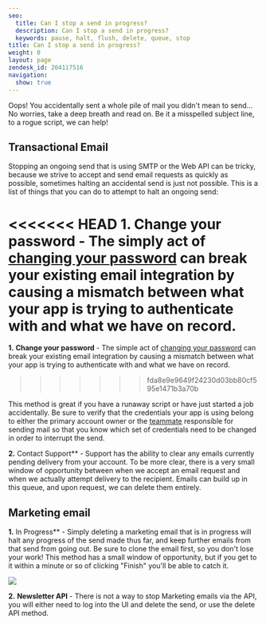 ```yaml
---
seo:
  title: Can I stop a send in progress?
  description: Can I stop a send in progress?
  keywords: pause, halt, flush, delete, queue, stop
title: Can I stop a send in progress?
weight: 0
layout: page
zendesk_id: 204117516
navigation:
  show: true
---
```


Oops! You accidentally sent a whole pile of mail you didn't mean to send... No worries, take a deep breath and read on. Be it a misspelled subject line, to a rogue script, we can help!

## Transactional Email

Stopping an ongoing send that is using SMTP or the Web API can be tricky, because we strive to accept and send email requests as quickly as possible, sometimes halting an accidental send is just not possible. This is a list of things that you can do to attempt to halt an ongoing send:

<<<<<<< HEAD
**1.**  **Change your password** - The simply act of [changing your password](https://sendgrid.com/user/account) can break your existing email integration by causing a mismatch between what your app is trying to authenticate with and what we have on record.  
=======
 

**1.**  **Change your password** - The simple act of [changing your password](https://sendgrid.com/user/account) can break your existing email integration by causing a mismatch between what your app is trying to authenticate with and what we have on record.  
>>>>>>> fda8e9e9649f24230d03bb80cf595e1471b3a70b

This method is great if you have a runaway script or have just started a job accidentally. Be sure to verify that the credentials your app is using belong to either the primary account owner or the [teammate]({{root_url}}/User_Guide/Settings/teammates.html) responsible for sending mail so that you know which set of credentials need to be changed in order to interrupt the send.

**2.** Contact Support** - Support has the ability to clear any emails currently pending delivery from your account. To be more clear, there is a very small window of opportunity between when we accept an email request and when we actually attempt delivery to the recipient. Emails can build up in this queue, and upon request, we can delete them entirely.

## Marketing email

**1.**  In Progress** - Simply deleting a marketing email that is in progress will halt any progress of the send made thus far, and keep further emails from that send from going out. Be sure to clone the email first, so you don't lose your work! This method has a small window of opportunity, but if you get to it within a minute or so of clicking "Finish" you'll be able to catch it.

![]({{root_url}}/images/inprogressmarketing.png)

**2.** **Newsletter API** - There is not a way to stop Marketing emails via the API, you will either need to log into the UI and delete the send, or use the delete API method.
